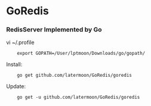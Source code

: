GoRedis
=======

### RedisServer Implemented by Go

vi ~/.profile 

		export GOPATH=/User/lptmoon/Downloads/go/gopath/

Install:

		go get github.com/latermoon/GoRedis/goredis

Update:

		go get -u github.com/latermoon/GoRedis/goredis

